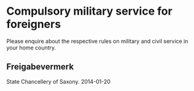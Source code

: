 # Compulsory military service for foreigners

Please enquire about the respective rules on military and civil service in your home country.

## Freigabevermerk

State Chancellery of Saxony. 2014-01-20
